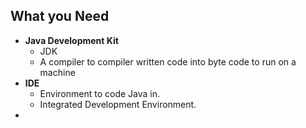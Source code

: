 ## What you Need
- **Java Development Kit**
	- JDK
	- A compiler to compiler written code into byte code to run on a machine
- **IDE**
	- Environment to code Java in.
	- Integrated Development Environment.
- 